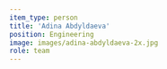 ```yaml
---
item_type: person
title: 'Adina Abdyldaeva'
position: Engineering
image: images/adina-abdyldaeva-2x.jpg
role: team
---
```


